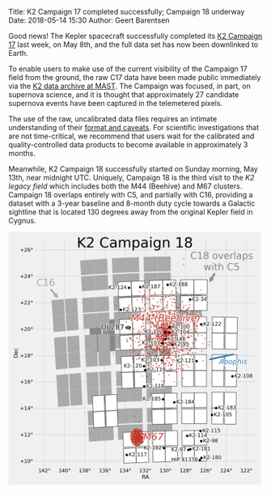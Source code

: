 Title: K2 Campaign 17 completed successfully; Campaign 18 underway
Date: 2018-05-14 15:30
Author: Geert Barentsen

Good news! The Kepler spacecraft successfully completed its 
[K2 Campaign 17](k2-campaign-17-science-program-now-available.html) last week,
on May 8th, and the full data set has now been downlinked to Earth.

To enable users to make use of the current visibility of the Campaign 17 field
from the ground, the raw C17 data have been made public immediately
via the [K2 data archive at MAST](https://archive.stsci.edu/pub/k2/raw_cadence_data/c17/).
The Campaign was focused, in part, on supernova science,
and it is thought that approximately 27 candidate supernova events
have been captured in the telemetered pixels.

The use of the raw, uncalibrated data files requires an intimate understanding
of their [format and caveats](raw-data-for-k2-campaign-12-and-trappist-1-now-available.html).
For scientific investigations that are not time-critical,
we recommend that users wait for the calibrated and quality-controlled
data products to become available in approximately 3 months.  

Meanwhile, K2 Campaign 18 successfully started on Sunday morning, May 13th,
near midnight UTC. 
Uniquely, Campaign 18 is the third visit to the *K2 legacy field*
which includes both the M44 (Beehive) and M67 clusters.
Campaign 18 overlaps entirely with C5, and partially with C16,
providing a dataset with a 3-year baseline and 8-month duty cycle
towards a Galactic sightline that is located 130 degrees away from the original Kepler field in Cygnus.

<a href="images/k2/k2-c18-field.png"><img class="img-responsive" style="max-width:500px;" src="images/k2/k2-c18-field.png" alt="C18 Field"></a>
